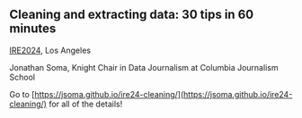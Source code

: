 ## Cleaning and extracting data: 30 tips in 60 minutes

[IRE2024](https://www.ire.org/training/conferences/ire-2024/), Los Angeles

Jonathan Soma, Knight Chair in Data Journalism at Columbia Journalism School

Go to [https://jsoma.github.io/ire24-cleaning/](https://jsoma.github.io/ire24-cleaning/) for all of the details!